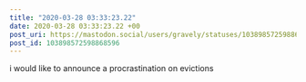 ```yaml
---
title: "2020-03-28 03:33:23.22"
date: 2020-03-28 03:33:23.22 +00
post_uri: https://mastodon.social/users/gravely/statuses/103898572598868596
post_id: 103898572598868596
---
```

i would like to announce a procrastination on evictions


